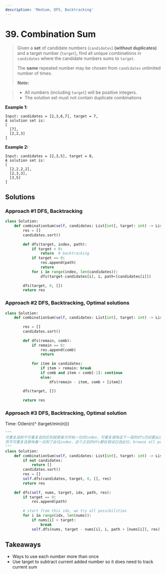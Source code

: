```yaml
---
description: 'Medium, DFS, Backtracking'
---
```


# 39. Combination Sum

> Given a **set** of candidate numbers \(`candidates`\) **\(without duplicates\)** and a target number \(`target`\), find all unique combinations in `candidates` where the candidate numbers sums to `target`.
>
> The **same** repeated number may be chosen from `candidates` unlimited number of times.
>
> **Note:**

> * All numbers \(including `target`\) will be positive integers.
> * The solution set must not contain duplicate combinations

**Example 1:**

```text
Input: candidates = [2,3,6,7], target = 7,
A solution set is:
[
  [7],
  [2,2,3]
]
```

**Example 2:**

```text
Input: candidates = [2,3,5], target = 8,
A solution set is:
[
  [2,2,2,2],
  [2,3,3],
  [3,5]
]
```

## Solutions

### Approach \#1 DFS, Backtracking

```python
class Solution:
    def combinationSum(self, candidates: List[int], target: int) -> List[List[int]]:
        res = []
        candidates.sort()
        
        def dfs(target, index, path):
            if target < 0:
                return  # backtracking
            if target == 0:
                res.append(path)
                return 
            for i in range(index, len(candidates)):
                dfs(target-candidates[i], i, path+[candidates[i]])
        
        dfs(target, 0, [])
        return res
```

### Approach \#2 DFS, Backtracking, Optimal solutions

```python
class Solution:
    def combinationSum(self, candidates: List[int], target: int) -> List[List[int]]:
        
        res = []
        candidates.sort()
        
        def dfs(remain, comb):
            if remain == 0:
                res.append(comb)
                return
            
            for item in candidates:
                if item > remain: break
                if comb and item < comb[-1]: continue
                else:
                    dfs(remain - item, comb + [item])
                    
        dfs(target, [])
        
        return res
```

### Approach \#3 DFS, Backtracking, Optimal solution

Time: O\(len\(n\)^ \(target/min\(n\)\)\)

```python
"""
可重复选和不可重复选的区别就是每次开始一位的index，可重复意味这下一层的dfs仍旧要从这个index开始 所以每次开始一个dfs index不加1
而不可重复选意味着一旦到了此位index，这个之后的dfs都在假设已选此位，browse all possibilities after this index 所以index 要加1
"""
class Solution:
    def combinationSum(self, candidates: List[int], target: int) -> List[List[int]]:
        if not candidates:
            return []
        candidates.sort()
        res = []
        self.dfs(candidates, target, 0, [], res)
        return res
        
    def dfs(self, nums, target, idx, path, res):
        if target == 0:
            res.append(path)
        
        # start from this idx, we try all possibilities
        for i in range(idx, len(nums)):
            if nums[i] > target:
                break
            self.dfs(nums, target - nums[i], i, path + [nums[i]], res) # key -> i vs i + 1
```

## Takeaways

* Ways to use each number more than once
* Use target to subtract current added number so it does need to track current sum



